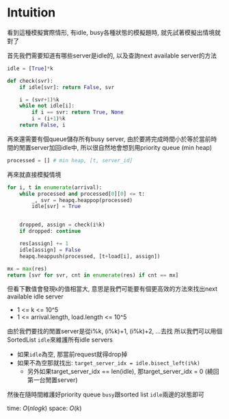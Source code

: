 # Intuition

看到這種模擬實際情形, 有idle, busy各種狀態的模擬題時, 就先試著模擬出情境就對了

首先我們需要知道有哪些server是idle的, 以及查詢next available server的方法
```py
idle = [True]*k

def check(svr):
    if idle[svr]: return False, svr

    i = (svr+1)%k
    while not idle[i]:
        if i == svr: return True, None
        i = (i+1)%k
    return False, i
```

再來還需要有個queue儲存所有busy server, 由於要將完成時間小於等於當前時間的閒置server加回idle中, 所以很自然地會想到用priority queue (min heap)
```py
processed = [] # min heap, [t, server_id]
```

再來就直接模擬情境
```py
for i, t in enumerate(arrival):
    while processed and processed[0][0] <= t:
        _, svr = heapq.heappop(processed)
        idle[svr] = True


    dropped, assign = check(i%k)
    if dropped: continue

    res[assign] += 1
    idle[assign] = False
    heapq.heappush(processed, [t+load[i], assign])

mx = max(res)
return [svr for svr, cnt in enumerate(res) if cnt == mx]
```

但看下數值會發現`k`的值相當大, 意思是我們可能要有個更高效的方法來找出next available idle server

- 1 <= k <= 10^5
- 1 <= arrival.length, load.length <= 10^5

由於我們要找的閒置server是從i%k, (i%k)+1, (i%k)+2, ...去找
所以我們可以用個SortedList `idle`來維護所有idle servers
- 如果`idle`為空, 那當前request就得drop掉
- 如果不為空那就找出: `target_server_idx = idle.bisect_left(i%k)`
    - 另外如果target_server_idx == len(idle), 那target_server_idx = 0 (繞回第一台閒置server)

然後在隨時間維護好priority queue `busy`跟sorted list `idle`兩邊的狀態即可


time: $O(nlogk)$
space: $O(k)$